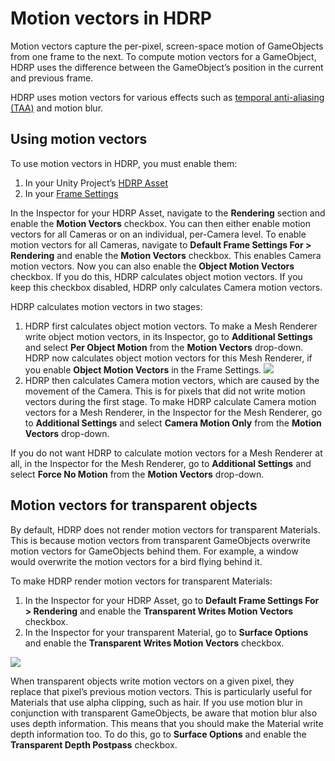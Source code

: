 # Motion vectors in HDRP

Motion vectors capture the per-pixel, screen-space motion of GameObjects from one frame to the next. To compute motion vectors for a GameObject, HDRP uses the difference between the GameObject’s position in the current and previous frame.

HDRP uses motion vectors for various effects such as [temporal anti-aliasing (TAA)](Glossary.md#TemporalAntiAliasing) and motion blur.

## Using motion vectors

To use motion vectors in HDRP, you must enable them:

1. In your Unity Project’s [HDRP Asset](HDRP-Asset.md)
2. In your [Frame Settings](Frame-Settings.md)

In the Inspector for your HDRP Asset, navigate to the **Rendering** section and enable the **Motion Vectors** checkbox. You can then either enable motion vectors for all Cameras or on an individual, per-Camera level. To enable motion vectors for all Cameras, navigate to **Default Frame Settings For > Rendering** and enable the **Motion Vectors** checkbox. This enables Camera motion vectors. Now you can also enable the **Object Motion Vectors** checkbox. If you do this, HDRP calculates object motion vectors. If you keep this checkbox disabled, HDRP only calculates Camera motion vectors.

HDRP calculates motion vectors in two stages:

1. HDRP first calculates object motion vectors. To make a Mesh Renderer write object motion vectors, in its Inspector, go to **Additional Settings** and select **Per Object Motion** from the **Motion Vectors** drop-down. HDRP now calculates object motion vectors for this Mesh Renderer, if you enable **Object Motion Vectors** in the Frame Settings.
![](Images/MotionVectors1.png)
2. HDRP then calculates Camera motion vectors, which are caused by the movement of the Camera. This is for pixels that did not write motion vectors during the first stage. To make HDRP calculate Camera motion vectors for a Mesh Renderer, in the Inspector for the Mesh Renderer, go to **Additional Settings** and select **Camera Motion Only** from the **Motion Vectors** drop-down.

If you do not want HDRP to calculate motion vectors for a Mesh Renderer at all, in the Inspector for the Mesh Renderer, go to **Additional Settings** and select **Force No Motion** from the **Motion Vectors** drop-down.

## Motion vectors for transparent objects

By default, HDRP does not render motion vectors for transparent Materials. This is because motion vectors from transparent GameObjects overwrite motion vectors for GameObjects behind them. For example, a window would overwrite the motion vectors for a bird flying behind it.

To make HDRP render motion vectors for transparent Materials:

1. In the Inspector for your HDRP Asset, go to **Default Frame Settings For > Rendering** and enable the **Transparent Writes Motion Vectors** checkbox.
2. In the Inspector for your transparent Material, go to **Surface Options** and enable the **Transparent Writes Motion Vectors** checkbox.

![](Images/MotionVectors2.png)

When transparent objects write motion vectors on a given pixel, they replace that pixel’s previous motion vectors. This is particularly useful for Materials that use alpha clipping, such as hair.
If you use motion blur in conjunction with transparent GameObjects, be aware that motion blur also uses depth information. This means that you should make the Material write depth information too. To do this, go to **Surface Options** and enable the **Transparent Depth Postpass** checkbox.
